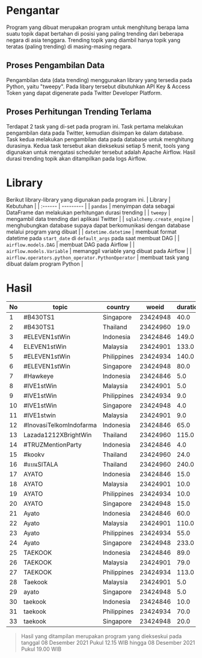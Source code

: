 # Pengantar
Program yang dibuat merupakan program untuk menghitung berapa lama suatu topik dapat bertahan di posisi yang paling trending dari beberapa negara di asia tenggara. Trending topik yang diambil hanya topik yang teratas (paling trending) di masing-masing negara.

## Proses Pengambilan Data
Pengambilan data (data trending) menggunakan library yang tersedia pada Python, yaitu "tweepy". Pada libary tersebut dibutuhkan API Key & Access Token yang dapat digenerate pada Twitter Developer Platform.

## Proses Perhitungan Trending Terlama
Terdapat 2 task yang di-set pada program ini. Task pertama melakukan pengambilan data pada Twitter, kemudian disimpan ke dalam database. Task kedua melakukan pengambilan data pada database untuk menghitung durasinya. Kedua task tersebut akan dieksekusi setiap 5 menit, tools yang digunakan untuk mengatasi scheduler tersebut adalah Apache Airflow. Hasil durasi trending topik akan ditampilkan pada logs Airflow.

# Library
Berikut library-library yang digunakan pada program ini.
| Library | Kebutuhan |
| :------ | --------- |
| `pandas` | menyimpan data sebagai DataFrame dan melakukan perhitungan durasi trending |
| `tweepy` | mengambil data trending dari aplikasi Twitter |
| `sqlalchemy.create_engine` | menghubungkan database supaya dapat berkomunikasi dengan database melalui program yang dibuat |
| `datetime.datetime` | membuat format datetime pada `start_date` di `default_args` pada saat membuat DAG |
| `airflow.models.DAG` | membuat DAG pada Airflow |
| `airflow.models.Variable` | memanggil variable yang dibuat pada Airflow |
| `airflow.operators.python_operator.PythonOperator` | membuat task yang dibuat dalam program Python |

# Hasil
| No | topic | country | woeid | duration |
| -- | ----- | ------- | ----- | -------- |
1 | #B430TS1 | Singapore | 23424948 | 40.0 |
2 | #B430TS1 | Thailand | 23424960 | 19.0 |
3 | #ELEVEN1stWin | Indonesia | 23424846 | 149.0 |
4 | ELEVEN1stWin | Malaysia | 23424901 | 133.0 |
5 | #ELEVEN1stWin | Philippines | 23424934 | 140.0 |
6 | #ELEVEN1stWin | Singapore | 23424948 | 80.0 |
7 | #Hawkeye | Indonesia | 23424846 | 5.0 |
8 | #IVE1stWin | Malaysia | 23424901 | 5.0 |
9 | #IVE1stWin | Philippines | 23424934 | 9.0 |
10 | #IVE1stWin | Singapore | 23424948 | 4.0 |
11 | #IVE1stwin | Malaysia | 23424901 | 9.0 |
12 | #InovasiTelkomIndofarma | Indonesia | 23424846 | 65.0 |
13 | Lazada1212XBrightWin | Thailand | 23424960 | 115.0 |
14 | #TRUZMentionParty | Indonesia | 23424846 | 4.0 |
15 | #kookv | Thailand | 23424960 | 24.0 |
16 | #แบนSITALA | Thailand | 23424960 | 240.0 |
17 | AYATO | Indonesia | 23424846 | 15.0 |
18 | AYATO | Malaysia | 23424901 | 10.0 |
19 | AYATO | Philippines | 23424934 | 10.0 |
20 | AYATO | Singapore | 23424948 | 15.0 |
21 | Ayato | Indonesia | 23424846 | 60.0 |
22 | Ayato | Malaysia | 23424901 | 110.0 |
23 | Ayato | Philippines | 23424934 | 55.0 |
24 | Ayato | Singapore | 23424948 | 233.0 |
25 | TAEKOOK | Indonesia | 23424846 | 89.0 |
26 | TAEKOOK | Malaysia | 23424901 | 79.0 |
27 | TAEKOOK | Philippines | 23424934 | 113.0 |
28 | Taekook | Malaysia | 23424901 | 5.0 |
29 | ayato | Singapore | 23424948 | 5.0 |
30 | taekook |  Indonesia | 23424846 | 10.0 |
31 | taekook | Philippines | 23424934 | 70.0 |
33 | taekook | Singapore | 23424948 | 20.0 |

> Hasil yang ditampilan merupakan program yang diekseskui pada tanggal 08 Desember 2021 Pukul 12.15 WIB hingga 08 Desember 2021 Pukul 19.00 WIB
